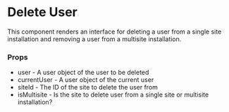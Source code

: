 Delete User
===========

This component renders an interface for deleting a user from a single site installation and removing a user from a multisite installation.

### Props
* user - A user object of the user to be deleted
* currentUser - A user object of the current user
* siteId - The ID of the site to delete the user from
* isMultisite - Is the site to delete user from a single site or multisite installation?
